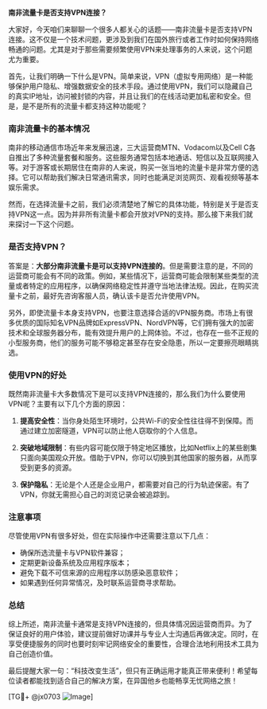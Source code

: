 **南非流量卡是否支持VPN连接？**

大家好，今天咱们来聊聊一个很多人都关心的话题——南非流量卡是否支持VPN连接。这不仅是一个技术问题，更涉及到我们在国外旅行或者工作时如何保持网络畅通的问题。尤其是对于那些需要频繁使用VPN来处理事务的人来说，这个问题尤为重要。

首先，让我们明确一下什么是VPN。简单来说，VPN（虚拟专用网络）是一种能够保护用户隐私、增强数据安全的技术手段。通过使用VPN，我们可以隐藏自己的真实IP地址，访问被封锁的内容，并且让我们的在线活动更加私密和安全。但是，是不是所有的流量卡都支持这种功能呢？

### 南非流量卡的基本情况

南非的移动通信市场近年来发展迅速，三大运营商MTN、Vodacom以及Cell C各自推出了多种流量套餐和服务。这些服务通常包括本地通话、短信以及互联网接入等。对于游客或长期居住在南非的人来说，购买一张当地的流量卡是非常方便的选择。它可以帮助我们解决日常通讯需求，同时也能满足浏览网页、观看视频等基本娱乐需求。

然而，在选择流量卡之前，我们必须清楚地了解它的具体功能，特别是关于是否支持VPN这一点。因为并非所有流量卡都会开放对VPN的支持。那么接下来我们就来探讨一下这个问题。

### 是否支持VPN？

答案是：**大部分南非流量卡是可以支持VPN连接的**。但是需要注意的是，不同的运营商可能会有不同的政策。例如，某些情况下，运营商可能会限制某些类型的流量或者特定的应用程序，以确保网络稳定性并遵守当地法律法规。因此，在购买流量卡之前，最好先咨询客服人员，确认该卡是否允许使用VPN。

另外，即使流量卡本身支持VPN，也要注意选择合适的VPN服务商。市场上有很多优质的国际知名VPN品牌如ExpressVPN、NordVPN等，它们拥有强大的加密技术和全球服务器分布，能有效提升用户的上网体验。不过，也存在一些不正规的小型服务商，他们的服务可能不够稳定甚至存在安全隐患，所以一定要擦亮眼睛挑选。

### 使用VPN的好处

既然南非流量卡大多数情况下是可以支持VPN连接的，那么我们为什么要使用VPN呢？主要有以下几个方面的原因：

1. **提高安全性**：当你身处陌生环境时，公共Wi-Fi的安全性往往得不到保障。而通过建立加密隧道，VPN可以防止他人窃取你的个人信息。
   
2. **突破地域限制**：有些内容可能仅限于特定地区播放，比如Netflix上的某些剧集只面向美国观众开放。借助于VPN，你可以切换到其他国家的服务器，从而享受到更多的资源。
   
3. **保护隐私**：无论是个人还是企业用户，都需要对自己的行为轨迹保密。有了VPN，你就无需担心自己的浏览记录会被追踪到。

### 注意事项

尽管使用VPN有很多好处，但在实际操作中还需要注意以下几点：
- 确保所选流量卡与VPN软件兼容；
- 定期更新设备系统及应用程序版本；
- 避免下载不可信来源的应用程序以防感染恶意软件；
- 如果遇到任何异常情况，及时联系运营商寻求帮助。

### 总结

综上所述，南非流量卡通常是支持VPN连接的，但具体情况因运营商而异。为了保证良好的用户体验，建议提前做好功课并与专业人士沟通后再做决定。同时，在享受便捷服务的同时也要时刻牢记网络安全的重要性，合理合法地利用技术工具为自己创造价值。

最后提醒大家一句：“科技改变生活”，但只有正确运用才能真正带来便利！希望每位读者都能找到适合自己的解决方案，在异国他乡也能畅享无忧网络之旅！

[TG💪+ @jx0703 ![Image](https://github.com/user-attachments/assets/dbca1d08-cadb-493c-b0ec-ad6f7a83f270)]